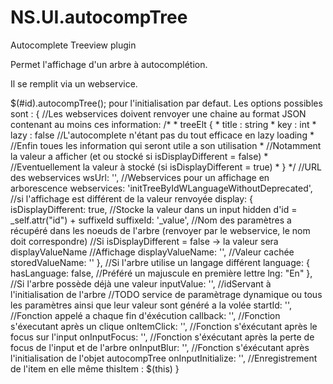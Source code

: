 NS.UI.autocompTree
==================

Autocomplete Treeview plugin

Permet l'affichage d'un arbre à autocomplétion.

Il se remplit via un webservice.

$(#id).autocompTree(); pour l'initialisation par defaut.
Les options possibles sont :
{
    //Les webservices doivent renvoyer une chaine au format JSON contenant au moins ces information:
    /*
    *   treeElt {
    *       title : string
    *       key : int
    *       lazy : false //L'autocomplete n'étant pas du tout efficace en lazy loading
    *       //Enfin toues les information qui seront utile a son utilisation
    *       //Notamment la valeur a afficher (et ou stocké si isDisplayDifferent = false)
    *       //Eventuellement la valeur à stocké (si isDisplayDifferent = true)
    *   }
    */
    //URL des webservices
    wsUrl: '',
    //Webservices pour un affichage en arborescence
    webservices: 'initTreeByIdWLanguageWithoutDeprecated',
    //si l'affichage est différent de la valeur renvoyée
    display: {
        isDisplayDifferent: true,
        //Stocke la valeur dans un input hidden d'id = _self.attr("id") + suffixeId
        suffixeId: '_value',
        //Nom des paramètres a récupéré dans les noeuds de l'arbre (renvoyer par le webservice, le nom doit correspondre)
        //Si isDisplayDifferent = false -> la valeur sera displayValueName
        //Affichage
        displayValueName: '',
        //Valeur cachée
        storedValueName: ''
    },
    //Si l'arbre utilise un langage différent
    language: {
        hasLanguage: false,
        //Préféré un majuscule en première lettre
        lng: "En"
    },
    //Si l'arbre possède déjà une valeur
    inputValue: '',
    //idServant à l'initialisation de l'arbre
    //TODO service de paramètrage dynamique ou tous les paramètres ainsi que leur valeur sont généré a la volée
    startId: '',
    //Fonction appelé a chaque fin d'éxécution
    callback: '',
    //Fonction s'éxecutant après un clique
    onItemClick: '',
    //Fonction s'éxécutant après le focus sur l'input
    onInputFocus: '',
    //Fonction s'éxécutant après la perte de focus de l'input et de l'arbre
    onInputBlur: '',
    //Fonction s'éxécutant après l'initialisation de l'objet autocompTree
    onInputInitialize: '',
    //Enregistrement de l'item en elle même
    thisItem : $(this)
}
